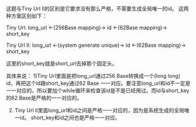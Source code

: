 
这题与Tiny Url II的区别是它要求没有那么严格，不需要生成全局唯一的id。
这两种方案区别如下：

Tiny Url: 
    long_url <-(256Base mapping)-> id <-(62Base mapping)-> short_key

Tiny Url II:
    long_url <-(system generate unique)-> id <-(62Base mapping)-> short_key

这里的short\_key就是short\_url去掉那个固定头。

具体来说：
1)Tiny Url里面是把long_url通过256 Base转换成一个(long long) id，再把这个id跟short_key通过62 Base 一一对应。要注意long_url和id不一定是一一对应的，所以要加个while循环来检查该id是不是已经用过。而id与short_key的62 Base是严格的一一对应的。

2) Tiny Url II里面long_url和id之间是严格一一对应的，因为是系统生成的全局唯一id。 short_key和id之间也是严格一一对应。
